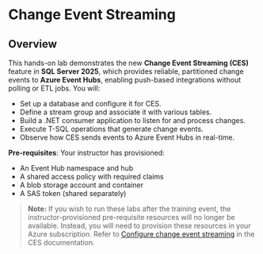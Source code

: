 ﻿# Change Event Streaming

## Overview

This hands-on lab demonstrates the new **Change Event Streaming (CES)** feature in **SQL Server 2025**, which provides reliable, partitioned change events to **Azure Event Hubs**, enabling push-based integrations without polling or ETL jobs. You will:

* Set up a database and configure it for CES.
* Define a stream group and associate it with various tables.
* Build a .NET consumer application to listen for and process changes.
* Execute T-SQL operations that generate change events.
* Observe how CES sends events to Azure Event Hubs in real-time.

**Pre-requisites**: Your instructor has provisioned:

* An Event Hub namespace and hub
* A shared access policy with required claims
* A blob storage account and container
* A SAS token (shared separately)

> **Note:** If you wish to run these labs after the training event, the instructor-provisioned pre-requisite resources will no longer be available. Instead, you will need to provision these resources in your Azure subscription. Refer to [Configure change event streaming](https://learn.microsoft.com/en-us/sql/relational-databases/track-changes/change-event-streaming/configure?view=sql-server-ver17) in the CES documentation.
